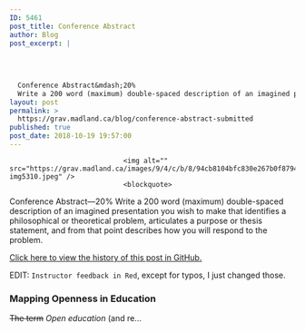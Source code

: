 ```yaml
---
ID: 5461
post_title: Conference Abstract
author: Blog
post_excerpt: |
  
  
  
  
  Conference Abstract&mdash;20%
  Write a 200 word (maximum) double-spaced description of an imagined presentation you wish to make that identifies a philosophical or theor...
layout: post
permalink: >
  https://grav.madland.ca/blog/conference-abstract-submitted
published: true
post_date: 2018-10-19 19:57:00
---
```


                
                                <img alt="" src="https://grav.madland.ca/images/9/4/c/b/8/94cb8104bfc830e267b0f87945abb9f96a5b9796-img5310.jpeg" />
                                <blockquote>
<p>Conference Abstract&mdash;20%
Write a 200 word (maximum) double-spaced description of an imagined presentation you wish to make that identifies a philosophical or theoretical problem, articulates a purpose or thesis statement, and from that point describes how you will respond to the problem.</p>
</blockquote><div class="notices blue">
<p><a href="https://github.com/cmadland/phd/commits/master/EDCI614/Assignments/conference-abstract.md"  rel="nofollow noopener noreferrer" class="external-link no-image">Click here to view the history of this post in GitHub.</a></p>
</div><p>EDIT: <code>Instructor feedback in Red</code>, except for typos, I just changed those.</p><h3>Mapping Openness in Education</h3><p><del>The term</del> <em>Open education</em> (and re...</p>